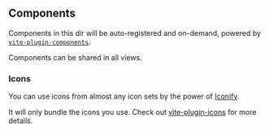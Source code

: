 ## Components

Components in this dir will be auto-registered and on-demand, powered
by [`vite-plugin-components`](https://github.com/antfu/vite-plugin-components).

Components can be shared in all views.

### Icons

You can use icons from almost any icon sets by the power of [Iconify](https://iconify.design/).

It will only bundle the icons you use. Check out [vite-plugin-icons](https://github.com/antfu/vite-plugin-icons) for
more details.
